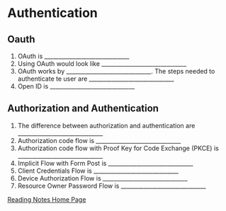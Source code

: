 # Authentication

## Oauth

1. OAuth is ______________________________
2. Using OAuth would look like ______________________________
3. OAuth works by ______________________________. The steps needed to authenticate te user are ______________________________
4. Open ID is ______________________________

## Authorization and Authentication

1. The difference between authorization and authentication are ______________________________
2. Authorization code flow is  ______________________________
3. Authorization code flow with Proof Key for Code Exchange (PKCE) is ______________________________
4. Implicit Flow with Form Post is ______________________________
5. Client Credentials Flow is ______________________________
6. Device Authorization Flow is ______________________________
7. Resource Owner Password Flow is ______________________________

[Reading Notes Home Page](README.md)